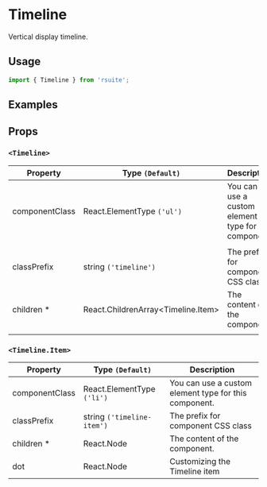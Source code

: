 # Timeline

Vertical display timeline.


## Usage

```js
import { Timeline } from 'rsuite';
```

## Examples

<!--{demo}-->

## Props

### `<Timeline>`


| Property       | Type `(Default)`                         | Description                                           |
| -------------- | ---------------------------------------- | ----------------------------------------------------- |
| componentClass | React.ElementType `('ul')`               | You can use a custom element type for this component. |
|                |
| classPrefix    | string `('timeline')`                    | The prefix for component CSS class                               |
| children \*    | React.ChildrenArray&lt;Timeline.Item&gt; | The content of the component.                         |
|                |

### `<Timeline.Item>`


| Property       | Type `(Default)`           | Description                                           |
| -------------- | -------------------------- | ----------------------------------------------------- |
| componentClass | React.ElementType `('li')` | You can use a custom element type for this component. |
| classPrefix    | string `('timeline-item')` | The prefix for component CSS class                               |
| children \*    | React.Node                 | The content of the component.                         |
| dot            | React.Node                 | Customizing the Timeline item                         |
